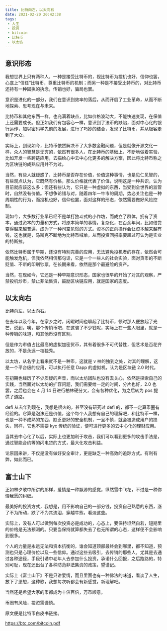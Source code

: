 ```yaml
---
title: 比特向左，以太向右
date: 2021-02-20 20:42:38
tags: 
 - 人生
 - 投资
 - bitcoin
 - 比特币
 - 以太坊
---
```


## 意识形态

我想世界上只有两种人，一种是接受比特币的，视比特币为投机也好，信仰也罢，心底上“信任”比特币，尊重比特币的机制；而另一种是不接受比特币的，对比特币还持有一种固执的执念，传销也好，骗局也罢。

意识是进化的一部分，我们在意识到效率的落后，从而开启了工业革命，从而不断地探索、思考现在与未来。

比特币和其他东西一样，也充满着缺点，比如价格波动大，不能快速变现，在保值上还需要成长。但正如我们有包容心一样，意识到了法币的缺陷，面对中心化的银行运作，加以密码学先前的发展，进行了巧妙的结合，发现了比特币，并从极客走到了大众。

实际上，到现如今，比特币依然解决不了大多数金融问题，但是就像开源文化一样，众人的智慧是无穷的，依然有很多人，在比特币的基础上，不断地做着实验，比如开发一些跨链应用，去描绘心中去中心化更多的解决方案，因此将比特币称之为区块链的成熟应用并不为过。

当然，有些人就疑惑了，比特币是否存在价值，价值这种事情，也是见仁见智的，有些观点认为，它既然有价格，那么价格就代表了价值，说明这是一种共识，认为目前就应该这么多；但还有些认为，它只是一种虚拟的东西，当受到全世界的监管时，自然没有价值。不想争论错与对，随着四年一牛市的周期，势必关注也是一种周期性的行为，而投机也好，信仰也罢，面对这样的形态，依然需要做好风险控制。

现如今，大多数行业早已经不是单打独斗式的小作坊，而成立了群体，拥有了资本，通过资本的力量和方式，将原本简单的事情，复杂化，在百余年间，比如借贷变得越来越普遍，成为了一种司空见惯的方式。资本的正向操作会让资本越来越有钱，这也就是，马斯克不断地为比特币喊单，从而投资回报率要超过可认为是实业的特斯拉。

依然比特币属于早期，还没有特别完善的应用，无法避免投机者的存在，依然会可能触发危机，但我依然相信那句话，它是一个一些人的社会实验，面对货币的不断贬值、不断的印刷钞票，在长期来看，依然是那个最避险的资产。

当然，在现如今，它还是一种早期意识形态，国家也很早的开始了对其的观察，严禁投机炒币，禁止非法集资，鼓励区块链应用，就是国家的态度。


## 以太向右

比特向左，以太向右。

在去年以及今年，在家乡之时，闲暇时间也聊起了比特币，顿时那人便放起了光芒，说到，噢，那个传销币吧，在这骗了不少钱呢，实际上在一些人眼里，就是一种传销的味道，和其他币没有区别。

但是作为市值占比最高的虚拟加密货币，其有着很多不可代替性，但艺术是百花齐放的，不是永远一枝独秀。

以太坊，从名字上看来就不是一种币，这就是 v 神的独到之处，对其的理解，这是一个平台级的应用，可以执行任意 Dapp 的虚拟机，认为是区块链 2.0 时代。

在初期也经历了不少质疑的声音，而以太坊团队也没有去关心，依然是探索自己的实践，当然面对以太坊的扩容问题，我们需要给一定的时间，分片也好，2.0 也罢，之后也会在 4 月 14 日进行柏林硬分叉，会有各种优化，为之后转为 pos 提供了道路。

defi 从去年到现在，我想是很火的，甚至没有研究过 defi 的，都不一定算币圈有经验的。它算是泡沫还是价值，这个每个人我想有自己的理解吧，和比特币一样，也是一种不成熟的东西，缺乏更好的安全机制，一旦不慎，就会被造成用户的损失，同样，它也不需要 kyc 传统的验证，便可进行更多的去中心化的理财应用。

当其去中心化了以后，实际上也更加利于攻击，我们可以看到更多的攻击手法是，通过智能合约等的闪电贷的方式，最大化攻击利益。

论原因来讲，不仅是没有做好安全审计，更是缺乏一种高效的追踪方式。有利有弊，如此而已。

## 富士山下

正如林夕歌中所讲的那样，爱情是一种飘渺的感觉，纵然雪中飞花，不过是一种你情我愿的纠缠。

最美好的投资方式，我想是，用不影响自己的一部分钱，投资自己熟悉的东西，涨了不为所动，跌了不为其流泪，穿越牛熊，看淡这些。

实际上，没有人可以做到每次投资必是成功的，心态上，要保持坦然自若，短期里的价格是无法预测的。只要当保持就算都失去了也无所谓的心态，这样便不会影响到很多。

个人的力量是永远无法和资本抗衡的，谁会知道顶部最终会到哪里，都不知道，预测也只是心理价位以及一些信仰。通过这些去吸引，去传销的那些人，尤其是去通过各种途径，手段引诱中老年人去参加什么投资，承诺什么回报，之后跑路的，特别可耻，现在还出台了各种防范非法集资的政策，望谨记。

实际上《富士山下》不是只讲爱情，而且里面也有一种佛法的味道，看淡了人生，放下了思想，这种歌，我想每次听都会有新感觉，新理解吧。

当然还是希望大家的币都成为十倍百倍，万币顺意。

币圈有风险，投资需谨慎。

原文便是比特币白皮书链接。

https://btc.com/bitcoin.pdf
